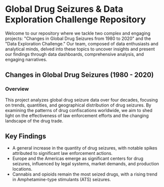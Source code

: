 # Global Drug Seizures & Data Exploration Challenge Repository

Welcome to our repository where we tackle two complex and engaging projects: "Changes in Global Drug Seizures from 1980 to 2020" and the "Data Exploration Challenge." Our team, composed of data enthusiasts and analytical minds, delved into these topics to uncover insights and present our findings through data dashboards, comprehensive analysis, and engaging narratives.

## Changes in Global Drug Seizures (1980 - 2020)
### Overview
This project analyzes global drug seizure data over four decades, focusing on trends, quantities, and geographical distribution of drug seizures. By examining the patterns of drug confiscations worldwide, we aim to shed light on the effectiveness of law enforcement efforts and the changing landscape of the drug trade.

## Key Findings
- A general increase in the quantity of drug seizures, with notable spikes attributed to significant law enforcement actions.
- Europe and the Americas emerge as significant centers for drug seizures, influenced by legal systems, market demands, and production locations.
- Cannabis and opioids remain the most seized drugs, with a rising trend in Amphetamine-type stimulants (ATS) seizures.




